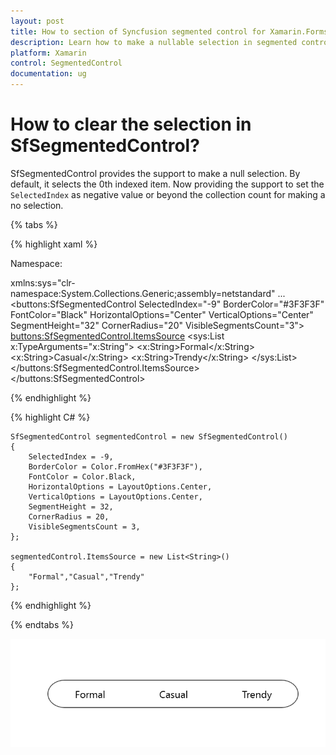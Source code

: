 ```yaml
---
layout: post
title: How to section of Syncfusion segmented control for Xamarin.Forms
description: Learn how to make a nullable selection in segmented control
platform: Xamarin
control: SegmentedControl
documentation: ug
---
```


# How to clear the selection in SfSegmentedControl?

SfSegmentedControl provides the support to make a null selection. By default, it selects the 0th indexed item. Now providing the support to set the `SelectedIndex` as negative value or beyond the collection count for making a no selection.

{% tabs %}

{% highlight xaml %}

Namespace:

xmlns:sys="clr-namespace:System.Collections.Generic;assembly=netstandard"
...
   <buttons:SfSegmentedControl
        SelectedIndex="-9"
        BorderColor="#3F3F3F"
        FontColor="Black"
        HorizontalOptions="Center"
        VerticalOptions="Center"
        SegmentHeight="32"
        CornerRadius="20"
        VisibleSegmentsCount="3">
        <buttons:SfSegmentedControl.ItemsSource>
            <sys:List x:TypeArguments="x:String">
                <x:String>Formal</x:String>
                <x:String>Casual</x:String>
                <x:String>Trendy</x:String>
            </sys:List>
        </buttons:SfSegmentedControl.ItemsSource>
    </buttons:SfSegmentedControl>

{% endhighlight %}

{% highlight C# %}

    SfSegmentedControl segmentedControl = new SfSegmentedControl()
    {
        SelectedIndex = -9,
        BorderColor = Color.FromHex("#3F3F3F"),
        FontColor = Color.Black,
        HorizontalOptions = LayoutOptions.Center,
        VerticalOptions = LayoutOptions.Center,
        SegmentHeight = 32,
        CornerRadius = 20,
        VisibleSegmentsCount = 3,
    };

    segmentedControl.ItemsSource = new List<String>()
    {
        "Formal","Casual","Trendy"
    };

{% endhighlight %}

{% endtabs %}

![Indicates the nullable selection of SfSegmentedControl in Xamarin.Forms](images/how-to/Xamarin_Forms_SegmentedControl_Nullable_Selection.png)

